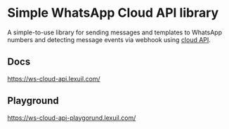 # Simple WhatsApp Cloud API library

A simple-to-use library for sending messages and templates to WhatsApp numbers and detecting message events via webhook using [cloud API](https://developers.facebook.com/docs/whatsapp/cloud-api).

## Docs

https://ws-cloud-api.lexuil.com/

## Playground

https://ws-cloud-api-playgorund.lexuil.com/